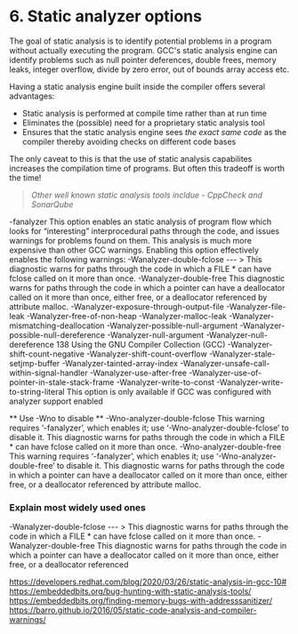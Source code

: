 # 6. Static analyzer options

The goal of static analysis is to identify potential problems in a program without actually executing the program. GCC's static analysis engine can identify problems such as null pointer deferences, double frees, memory leaks, integer overflow, divide by zero error, out of bounds array access etc.  

Having a static analysis engine built inside the compiler offers several advantages:

* Static analysis is performed at compile time rather than at run time
* Eliminates the (possible) need for a proprietary static analysis tool
* Ensures that the static analysis engine sees *the exact same code* as the compiler thereby avoiding checks on different code bases

The only caveat to this is that the use of static analysis capabilites increases the compilation time of programs. But often this tradeoff is worth the time!

> *Other well known static analysis tools incldue - CppCheck and SonarQube*

-fanalyzer
This option enables an static analysis of program flow which looks for “interesting”
interprocedural paths through the code, and issues warnings for problems
found on them.
This analysis is much more expensive than other GCC warnings.
Enabling this option effectively enables the following warnings:
-Wanalyzer-double-fclose     --- > This diagnostic warns for paths through the code in which a FILE * can have
fclose called on it more than once.
-Wanalyzer-double-free This diagnostic warns for paths through the code in which a pointer can have a
deallocator called on it more than once, either free, or a deallocator referenced
by attribute malloc.
-Wanalyzer-exposure-through-output-file
-Wanalyzer-file-leak
-Wanalyzer-free-of-non-heap
-Wanalyzer-malloc-leak
-Wanalyzer-mismatching-deallocation
-Wanalyzer-possible-null-argument
-Wanalyzer-possible-null-dereference
-Wanalyzer-null-argument
-Wanalyzer-null-dereference
138 Using the GNU Compiler Collection (GCC)
-Wanalyzer-shift-count-negative
-Wanalyzer-shift-count-overflow
-Wanalyzer-stale-setjmp-buffer
-Wanalyzer-tainted-array-index
-Wanalyzer-unsafe-call-within-signal-handler
-Wanalyzer-use-after-free
-Wanalyzer-use-of-pointer-in-stale-stack-frame
-Wanalyzer-write-to-const
-Wanalyzer-write-to-string-literal
This option is only available if GCC was configured with analyzer support
enabled

** Use -Wno to disable **
-Wno-analyzer-double-fclose
This warning requires ‘-fanalyzer’, which enables it; use
‘-Wno-analyzer-double-fclose’ to disable it.
This diagnostic warns for paths through the code in which a FILE * can have
fclose called on it more than once.
-Wno-analyzer-double-free
This warning requires ‘-fanalyzer’, which enables it; use
‘-Wno-analyzer-double-free’ to disable it.
This diagnostic warns for paths through the code in which a pointer can have a
deallocator called on it more than once, either free, or a deallocator referenced
by attribute malloc.

### Explain most widely used ones

-Wanalyzer-double-fclose     --- > This diagnostic warns for paths through the code in which a FILE * can have
fclose called on it more than once.
-Wanalyzer-double-free This diagnostic warns for paths through the code in which a pointer can have a
deallocator called on it more than once, either free, or a deallocator referenced


https://developers.redhat.com/blog/2020/03/26/static-analysis-in-gcc-10#  
https://embeddedbits.org/bug-hunting-with-static-analysis-tools/   
https://embeddedbits.org/finding-memory-bugs-with-addresssanitizer/  
https://barro.github.io/2016/05/static-code-analysis-and-compiler-warnings/  
